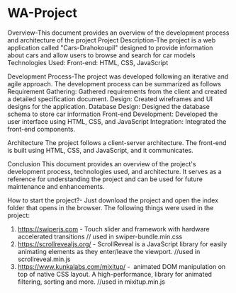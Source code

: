 # WA-Project
Overview-This document provides an overview of the development process and architecture of the project
Project Description-The project is a web application called "Cars-Drahokoupil" designed to provide information about cars and allow users to browse and search for car models
Technologies Used:
Front-end: HTML, CSS, JavaScript

Development Process-The project was developed following an iterative and agile approach. The development process can be summarized as follows
Requirement Gathering: Gathered requirements from the client and created a detailed specification document.
Design: Created wireframes and UI designs for the application.
Database Design: Designed the database schema to store car information
Front-end Development: Developed the user interface using HTML, CSS, and JavaScript
 Integration: Integrated the front-end components.

Architecture
The project follows a client-server architecture. The front-end is built using HTML, CSS, and JavaScript, and it communicates.

Conclusion
This document provides an overview of the project's development process, technologies used, and architecture. It serves as a reference for understanding the project and can be used for future maintenance and enhancements.






How to start the project?- Just download the project and open the index folder that opens in the browser.
The following things were used in the project:
1) https://swiperjs.com - Touch slider and framework with hardware accelerated transitions // used in swiper-bundle.min.css
2) https://scrollrevealjs.org/ - ScrollReveal is a JavaScript library for easily animating elements as they enter/leave the viewport. //used in scrollreveal.min.js
3) https://www.kunkalabs.com/mixitup/ -  animated DOM manipulation on top of native CSS layout. A high-performance, library for animated filtering, sorting and more. //used in mixitup.min.js
